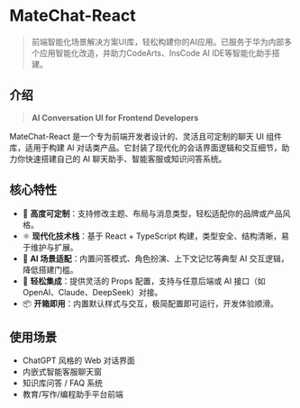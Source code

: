 # MateChat-React
>前端智能化场景解决方案UI库，轻松构建你的AI应用。已服务于华为内部多个应用智能化改造，并助力CodeArts、InsCode AI IDE等智能化助手搭建。
## 介绍

>**AI Conversation UI for Frontend Developers**

MateChat-React 是一个专为前端开发者设计的、灵活且可定制的聊天 UI 组件库，适用于构建 AI 对话类产品。它封装了现代化的会话界面逻辑和交互细节，助力你快速搭建自己的 AI 聊天助手、智能客服或知识问答系统。

## 核心特性

* 🎨 **高度可定制**：支持修改主题、布局与消息类型，轻松适配你的品牌或产品风格。
* ⚛️ **现代化技术栈**：基于 React + TypeScript 构建，类型安全、结构清晰，易于维护与扩展。
* 🧠 **AI 场景适配**：内置问答模式、角色扮演、上下文记忆等典型 AI 交互逻辑，降低搭建门槛。
* 🔌 **轻松集成**：提供灵活的 Props 配置，支持与任意后端或 AI 接口（如 OpenAI、Claude、DeepSeek）对接。
* 📦 **开箱即用**：内置默认样式与交互，极简配置即可运行，开发体验顺滑。

## 使用场景

* ChatGPT 风格的 Web 对话界面
* 内嵌式智能客服聊天窗
* 知识库问答 / FAQ 系统
* 教育/写作/编程助手平台前端

